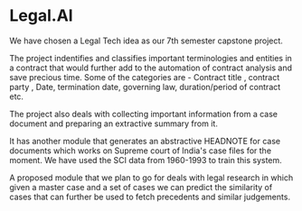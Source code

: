 # Legal.AI

We have chosen a Legal Tech idea as our 7th semester capstone project. 

The project indentifies and classifies important terminologies and entities in a contract that would further add to the automation of contract analysis and save precious time. Some of the categories are - Contract title , contract party , Date, termination date, governing law, duration/period of contract etc. 

The project also deals with collecting important information from a case document and preparing an extractive summary from it.

It has another module that generates an abstractive HEADNOTE for case documents which works on Supreme court of India's case files for the moment. We have used the SCI data from 1960-1993 to train this system.

A proposed module that we plan to go for deals with legal research in which given a master case and a set of cases we can predict the similarity of cases that can further be used to fetch precedents and similar judgements.
